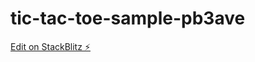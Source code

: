 # tic-tac-toe-sample-pb3ave

[Edit on StackBlitz ⚡️](https://stackblitz.com/edit/tic-tac-toe-sample-pb3ave)